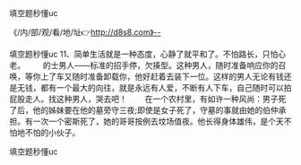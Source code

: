 填空题秒懂uc

《/内/部/观/看/地/址👉http://d8s8.com》--

填空题秒懂uc	11、简单生活就是一种态度，心静了就平和了。不怕路长，只怕心老。
　　的士男人——标准的招手停，欠揍型。这种男人，随时准备响应你的召唤，等你上了车又随时准备卸载你，他好赶着去装下一位。这样的男人无论有钱还是无钱，都有一个最大的向往，就是永远有人爱，不断有人下车，自己随时可以拍屁股走人。找这种男人，哭去吧！
　　在一个农村里，有如许一种风尚：男子死了后，他的姊妹要在他的墓旁守三夜;即使是女子死了，守墓的事就由她的伯仲承担。有一次一个密斯死了，她的哥哥按例去坟场值夜。他长得身体雄伟，是个天不怕地不怕的小伙子。





填空题秒懂uc

